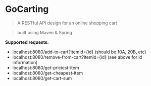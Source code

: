 # GoCarting

> A RESTful API design for an online shopping cart

> built using Maven & Spring

**Supported requests:**

- localhost:8080/add-to-cart?itemid={id} (should be 10A, 20B, etc)
- localhost:8080/remove-from-cart?itemid={id} (see above for id information)
- localhost:8080/get-priciest-item
- localhost:8080/get-cheapest-item
- localhost:8080/get-cart-sum
